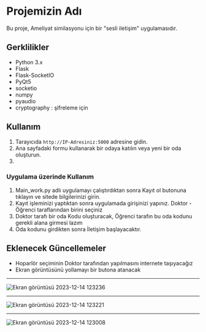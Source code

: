 # Projemizin Adı

Bu proje, Ameliyat similasyonu için bir "sesli iletişim" uygulamasıdır.
## Gerklilikler

- Python 3.x
- Flask
- Flask-SocketIO
- PyQt5
- socketio
- numpy
- pyaudio
- cryptography : şifreleme için
## Kullanım

1. Tarayıcıda `http://IP-Adresiniz:5000` adresine gidin.
2. Ana sayfadaki formu kullanarak bir odaya katılın veya yeni bir oda oluşturun.
3. 
### Uygulama üzerinde Kullanım

1. Main_work.py adlı uygulamayı çalıştırdıktan sonra Kayıt ol butonuna tıklayın ve sitede bilgilerinizi girin.
2. Kayıt işleminizi yaptıktan sonra uygulamada girişinizi yapınız. Doktor - Öğrenci taraflarından birini seçiniz
3. Doktor tarafı bir oda Kodu oluşturacak, Öğrenci tarafın bu oda kodunu gerekli alana girmesi lazım
4. Oda kodunu girdikten sonra İletişim başlayacaktır.

## Eklenecek Güncellemeler
- Hoparlör seçiminin Doktor tarafından yapılmasını internete taşıyacağız
- Ekran görüntüsünü yollamayı bir butona atanacak

---
![Ekran görüntüsü 2023-12-14 123236](https://github.com/Lopards/sesli_iletisim_uygulamasi/assets/101428835/85055d56-0b74-428c-b33e-484f9e15982a)

---

![Ekran görüntüsü 2023-12-14 123221](https://github.com/Lopards/sesli_iletisim_uygulamasi/assets/101428835/0065ca6f-20c1-489c-90f4-86a73beb056c)

---

![Ekran görüntüsü 2023-12-14 123008](https://github.com/Lopards/sesli_iletisim_uygulamasi/assets/101428835/53568526-f426-4399-aa32-bf18912e9b55)
